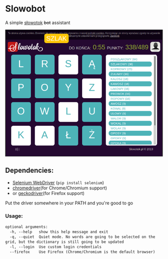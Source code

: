 # Slowobot

A simple [słowotok](https://www.slowotok.pl) ~~bot~~ assistant

![screen](/img/screenshot.png)


## Dependencies:

* [Selenium WebDriver](https://pypi.org/project/selenium/) (`pip install selenium`)
* [chromedriver](https://sites.google.com/a/chromium.org/chromedriver/downloads)(for Chrome/Chromium support)
* or [geckodriver](https://github.com/mozilla/geckodriver/releases)(for Firefox support)

Put the driver somewhere in your PATH and you're good to go

### Usage:

```
optional arguments:
  -h, --help   show this help message and exit
  -q, --quiet  Quiet mode. No words are going to be selected on the grid, but the dictionary is still going to be updated
  -l, --login  Use custom login credentials
  --firefox    Use Firefox (Chrome/Chromium is the default browser)
```
